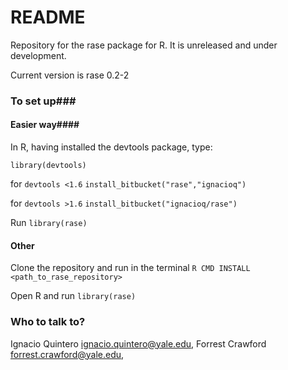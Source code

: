 # README #

Repository for the rase package for R. It is unreleased and under development. 

Current version is rase 0.2-2

### To set up###

#### Easier way####

In R, having installed the devtools package, type:

`library(devtools)`

for `devtools <1.6`
`install_bitbucket("rase","ignacioq")` 

for `devtools >1.6`
`install_bitbucket("ignacioq/rase")` 

Run `library(rase)`

#### Other ####
Clone the repository and run in the terminal `R CMD INSTALL <path_to_rase_repository>`

Open R and run `library(rase)`

### Who to talk to? ###

Ignacio Quintero <ignacio.quintero@yale.edu>,
Forrest Crawford <forrest.crawford@yale.edu>,